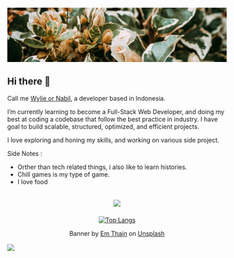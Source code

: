 

![akhmadgibran banner](./img/banner.png)







<h2 > Hi there 👋 </h2>

Call me <a href='https://linkedin.com/in/akhmadnabilgibran/' >Wylie or Nabil</a>, a developer based in Indonesia.

I’m currently learning to become a Full-Stack Web Developer, and doing my best at coding a codebase that follow the best practice in industry. I have goal to build scalable, structured, optimized, and efficient projects.

I love exploring and honing my skills, and working on various side project.

Side Notes :
- Orther than tech related things, i also like to learn histories.
- Chill games is my type of game.
- I love food





<h2 align="center"> 
  <a href="https://x.com/wyliecodes">
     <img src="https://img.shields.io/badge/X-000000?style=for-the-badge&logo=x&logoColor=white"/> 
  </a> 
</h2>
<div align=center>
  
[![Top Langs](https://github-readme-stats.vercel.app/api/top-langs/?username=akhmadgibran&layout=compact&theme=radical)](https://github.com/anuraghazra/github-readme-stats)

</div>

<p align="center">
Banner by <a href="https://unsplash.com/@thainos?utm_content=creditCopyText&utm_medium=referral&utm_source=unsplash">Em Thain</a> on <a href="https://unsplash.com/photos/a-close-up-of-a-bush-with-leaves-and-flowers-SnoUxdmw7cY?utm_content=creditCopyText&utm_medium=referral&utm_source=unsplash">Unsplash</a>
</p>
<div>
<img align="center" src="https://visitor-badge.laobi.icu/badge?page_id=akhmadgibran.akhmadgibran" />
</div>
  

